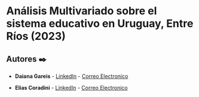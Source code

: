 # Análisis Multivariado sobre el sistema educativo en Uruguay, Entre Ríos (2023)

## Autores ✒️

* **Daiana Gareis** - [LinkedIn](https://www.linkedin.com/in/c-elias-3a8065307) - [Correo Electronico](mailto:daianagareis96@gmail.com)

* **Elias Coradini** - [LinkedIn](https://www.linkedin.com/in/daiana-gareis-21311130a) - [Correo Electronico](mailto:eliascoradini212@gmail.com)
